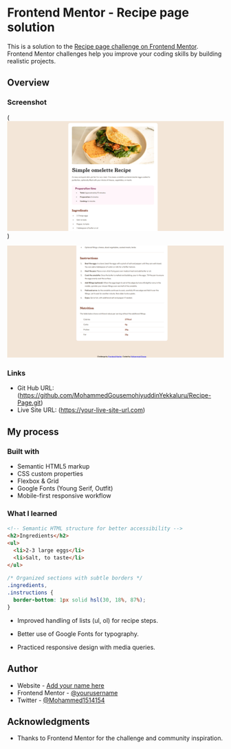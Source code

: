 # Frontend Mentor - Recipe page solution

This is a solution to the [Recipe page challenge on Frontend Mentor](https://www.frontendmentor.io/challenges/recipe-page-KiTsR8QQKm). Frontend Mentor challenges help you improve your coding skills by building realistic projects. 

## Overview

### Screenshot

 (![recipe page screenshot](<assets/images/recipe 1.png>))

 ![recipe page screenshot2](<assets/images/recipe 2.png>)


### Links

- Git Hub URL: (https://github.com/MohammedGousemohiyuddinYekkaluru/Recipe-Page.git)
- Live Site URL: (https://your-live-site-url.com)

## My process

### Built with

- Semantic HTML5 markup
- CSS custom properties
- Flexbox & Grid
- Google Fonts (Young Serif, Outfit)
- Mobile-first responsive workflow

### What I learned


```html
<!-- Semantic HTML structure for better accessibility -->
<h2>Ingredients</h2>
<ul>
  <li>2-3 large eggs</li>
  <li>Salt, to taste</li>
</ul>

```
```css
/* Organized sections with subtle borders */
.ingredients,
.instructions {
  border-bottom: 1px solid hsl(30, 18%, 87%);
}

```
- Improved handling of lists (ul, ol) for recipe steps.

- Better use of Google Fonts for typography.

- Practiced responsive design with media queries.

## Author

- Website - [Add your name here](https://www.your-site.com)
- Frontend Mentor - [@yourusername](https://www.frontendmentor.io/profile/yourusername)
- Twitter - [@Mohammed1514154](https://x.com/Mohammed1514154)


## Acknowledgments

- Thanks to Frontend Mentor for the challenge and community inspiration.